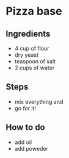 # Pizza base

## Ingredients

- 4 cup of flour
- dry yeast
- teaspoon of salt
- 2 cups of water

## Steps

- mix everything and
- go for it!

## How to do
- add oil
- add poweder